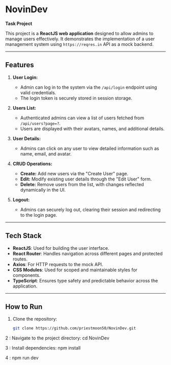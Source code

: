 # NovinDev

**Task Project**

This project is a **ReactJS web application** designed to allow admins to manage users effectively. It demonstrates the implementation of a user management system using `https://reqres.in` API as a mock backend.

---

## Features

1. **User Login:**
   - Admin can log in to the system via the `/api/login` endpoint using valid credentials.
   - The login token is securely stored in session storage.

2. **Users List:**
   - Authenticated admins can view a list of users fetched from `/api/users?page=?`.
   - Users are displayed with their avatars, names, and additional details.

3. **User Details:**
   - Admins can click on any user to view detailed information such as name, email, and avatar.

4. **CRUD Operations:**
   - **Create:** Add new users via the "Create User" page.
   - **Edit:** Modify existing user details through the "Edit User" form.
   - **Delete:** Remove users from the list, with changes reflected dynamically in the UI.

5. **Logout:**
   - Admins can securely log out, clearing their session and redirecting to the login page.

---

## Tech Stack

- **ReactJS**: Used for building the user interface.
- **React Router**: Handles navigation across different pages and protected routes.
- **Axios**: For HTTP requests to the mock API.
- **CSS Modules**: Used for scoped and maintainable styles for components.
- **TypeScript**: Ensures type safety and predictable behavior across the application.

---

## How to Run

1. Clone the repository:
   ```bash
   git clone https://github.com/priestmoon50/NovinDev.git

2 : Navigate to the project directory:   cd NovinDev

3 : Install dependencies: npm install

4 : npm run dev
